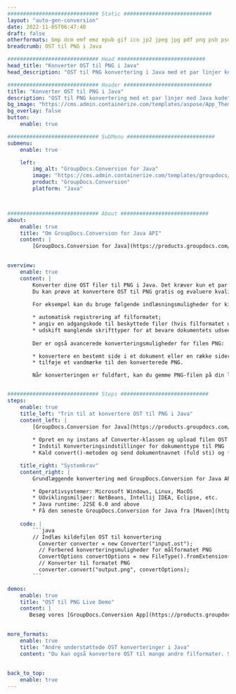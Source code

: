 ```yaml
---
############################# Static ############################
layout: "auto-gen-conversion"
date: 2022-11-05T06:47:48
draft: false
otherformats: bmp dcm emf emz epub gif ico jp2 jpeg jpg pdf png psb psd svg svgz tex tga tif tiff webp wmf wmz xps
breadcrumb: OST til PNG i Java

############################# Head ############################
head_title: "Konverter OST til PNG i Java"
head_description: "OST til PNG konvertering i Java med et par linjer kode. Konverter over 160 filformater ved hjælp af GroupDocs dokumentkonverterings-API for Java"

############################# Header ############################
title: "Konverter OST til PNG i Java"
description: "OST til PNG konvertering med et par linjer med Java kode"
bg_image: "https://cms.admin.containerize.com/templates/aspose/App_Themes/V3/images/bg/header1.png"
bg_overlay: false
button:
    enable: true

############################# SubMenu ############################
submenu:
    enable: true

    left:
        img_alt: "GroupDocs.Conversion for Java"
        image: "https://cms.admin.containerize.com/templates/groupdocs/images/product-logos/90x90-noborder/groupdocs-conversion-java.png"
        product: "GroupDocs.Conversion"
        platform: "Java"



############################# About ############################
about:
    enable: true
    title: "Om GroupDocs.Conversion for Java API"
    content: |
        [GroupDocs.Conversion for Java](https://products.groupdocs.com/conversion/java/) er en avanceret filformatkonverterings-API til konvertering mellem populære billed- og dokumentformater såsom Microsoft Office, OpenDocument, PDF, HTML, e-mail, CAD. og meget mere med blot et par linjer kode. Den native API registrerer automatisk formaterne af de originale dokumenter og tilbyder mange muligheder for at tilpasse de konverterede dokumenter. Sammen med funktionen til at udtrække information fra et dokument, understøtter den også caching af konverteringsresultaterne til den lokale disk som standard. Enhver form for cachelagring kan dog understøttes ved at implementere de passende grænseflader - Amazon S3, Dropbox, Google Drive, Windows Azure, Reddis eller andre.
    

overview:
    enable: true
    content: |
        Konverter dine OST filer til PNG i Java. Det kræver kun et par linjer med Java kode på enhver platform efter eget valg, såsom Windows, Linux, macOS.
        Du kan prøve at konvertere OST til PNG gratis og evaluere kvaliteten af ​​konverteringsresultaterne. Sammen med simple filkonverteringsscripts kan du prøve mere sofistikerede muligheder for at indlæse OST-kildefilen og gemme PNG-outputtet. 
        
        For eksempel kan du bruge følgende indlæsningsmuligheder for kilden OST:

        * automatisk registrering af filformatet;
        * angiv en adgangskode til beskyttede filer (hvis filformatet understøtter det);
        * udskift manglende skrifttyper for at bevare dokumentets udseende.
        
        Der er også avancerede konverteringsmuligheder for filen PNG:

        * konvertere en bestemt side i et dokument eller en række sider;
        * tilføje et vandmærke til den konverterede PNG.

        Når konverteringen er fuldført, kan du gemme PNG-filen på din lokale filsti eller på et tredjepartslager såsom FTP, Amazon S3, Google Drive, Dropbox osv. Bemærk venligst - for at konvertere OST til PNG, behøver du ikke installere yderligere software, såsom MS Office, Open Office, Adobe Acrobat Reader osv.


############################# Steps ############################
steps:
    enable: true
    title_left: "Trin til at konvertere OST til PNG i Java"
    content_left: |
        [GroupDocs.Conversion for Java](https://products.groupdocs.com/conversion/java/) giver udviklere mulighed for nemt at konvertere OST fil til PNG med et par linjer kode.
        
        * Opret en ny instans af Converter-klassen og upload filen OST med den fulde sti
        * Indstil Konverteringsindstillinger for dokumenttype til PNG
        * Kald convert()-metoden og send dokumentnavnet (fuld sti) og formatet (PNG) som en parameter

    title_right: "Systemkrav"
    content_right: |
        Grundlæggende konvertering med GroupDocs.Conversion for Java API kan udføres med blot et par linjer kode. Vores API'er understøttes på alle større platforme og operativsystemer. Før du udfører koden nedenfor, skal du sørge for, at du har følgende forudsætninger installeret på dit system.

        * Operativsystemer: Microsoft Windows, Linux, MacOS
        * Udviklingsmiljøer: NetBeans, Intellij IDEA, Eclipse, etc.
        * Java runtime: J2SE 6.0 and above
        * Få den seneste GroupDocs.Conversion for Java fra [Maven](https://repository.groupdocs.com/webapp/#/artifacts/browse/tree/General/repo/com/groupdocs/groupdocs-conversion)
         
    code: |
        ```java    
        // Indlæs kildefilen OST til konvertering
          Converter converter = new Converter("input.ost");
          // Forbered konverteringsmuligheder for målformatet PNG
          ConvertOptions convertOptions = new FileType().fromExtension("png").getConvertOptions();
          // Konverter til formatet PNG
          converter.convert("output.png", convertOptions);
        ```

demos:
    enable: true
    title: "OST til PNG Live Demo"
    content: |
       Besøg vores [GroupDocs.Conversion App](https://products.groupdocs.app/conversion/family) websted, og prøv OST til PNG konvertering nu. Den gratis demo har følgende fordele
          

more_formats:
    enable: true
    title: "Andre understøttede OST konverteringer i Java"
    content: "Du kan også konvertere OST til mange andre filformater. Se venligst listen nedenfor."
       
       
back_to_top:
    enable: true
---
```

